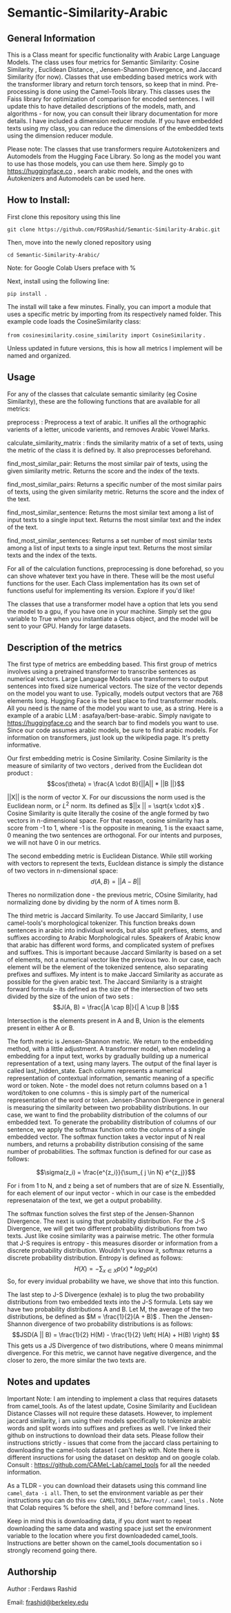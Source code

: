 # Semantic-Similarity-Arabic

## General Information
This is a Class meant for specific functionality with Arabic Large Language Models. The class  uses four metrics for Semantic Similarity: Cosine
Similarity , Euclidean Distance, , Jensen-Shannon Divergence, and Jaccard Similarity (for now). Classes that use embedding based metrics work with the transformer library and return torch tensors, so keep that in mind. 
Pre-processing is done using the Camel-Tools library.
This classes uses the Faiss library for optimization of comparison for encoded sentences. I will update this to have detailed descriptions
of the models, math, and algorithms - for now, you can consult their library documentation for more details. I have included a dimension reducer module. If you have embedded texts using my class,
you can reduce the dimensions of the embedded texts using the dimension reducer module. 



Please note: The classes that use transformers require Autotokenizers and Automodels from the Hugging Face Library. So long as the model you want to use has those models, you can use them here. Simply go to https://huggingface.co , search arabic models, and the ones with Autokenizers and Automodels can be used here. 


## How to Install:
First clone this repository using this line 


`git clone https://github.com/FDSRashid/Semantic-Similarity-Arabic.git`


Then, move into the newly cloned repository using 

`cd Semantic-Similarity-Arabic/`

Note: for Google Colab Users preface with % 

Next, install using  the following line: 

  
  `pip install .`

  
  The install will take a few minutes. Finally, you can import a module that uses a specific metric by importing from its respectively named folder. This example code loads the CosineSimilarity class:    
  
  `from cosinesimilarity.cosine_similarity import CosineSimilarity` .  
  
Unless updated in future versions, this is how all metrics I implement will be named and organized.

## Usage
For any of the classes that calculate semantic similarity (eg Cosine Similarity), these are the following functions that are available for all metrics:



preprocess : Preprocess a text of arabic. It unifies all the orthographic varients of a letter, unicode varients, and removes Arabic Vowel Marks. 



calculate_similarity_matrix : finds the similarity matrix of a set of texts, using the metric of the class it is defined by. It also preprocesses beforehand.



find_most_similar_pair: Returns the most similar pair of texts, using the given similarity metric. Returns the score and the index of the texts.



find_most_similar_pairs: Returns a specific number of the most similar pairs of texts, using the given similarity metric. Returns the score and the index of the text.



find_most_similar_sentence: Returns the most similar text among a list of input texts to a single input text. Returns the most similar text and the index of the text.



find_most_similar_sentences: Returns a set number of most similar texts among a list of input texts to a single input text. Returns the most similar texts and the index of the texts.




For all of the calculation functions, preprocessing is done beforehad, so you can shove whatever text you have in there.
These will be the most useful functions for the user. Each Class implementation has its own set of functions useful for implementing its version. Explore if you'd like!


The classes that use a transformer model have a option that lets you send the model to a gpu, if you have one in your machine. Simply set the gpu variable to True when you instantiate a Class object, and the model will be sent to your GPU. Handy for large datasets.


## Description of the metrics
The first type of metrics are embedding based. This first group of metrics involves using a pretrained transformer to transcribe sentences as numerical vectors. Large Language Models use transformers to output sentences into fixed size numerical vectors. The size of the vector depends on the model you want to use. Typically, models output vectors that are 768 elements long. Hugging Face is the best place to find transformer models. All you need is the name of the model you want to use, as a string. Here is a example of a arabic LLM : asafaya/bert-base-arabic. Simply navigate to https://huggingface.co and the search bar to find models you want to use. Since our code assumes arabic models, be sure to find arabic models. For information on transformers, just look up the wikipedia page. It's pretty informative.


Our first embedding metric is Cosine Similarity. Cosine Similarity is the measure of similarity of two vectors , derived from the Euclidean dot product : $$cos(\theta) = \frac{A \cdot B}{||A|| * ||B ||}$$


||X|| is the norm of vector X. For our discussions the norm used is the Euclidean norm, or $L^2$ norm. Its defined as $||x || = \sqrt{x \cdot x}$ . Cosine Similarity is quite literally the cosine of the angle formed by two vectors in n-dimensional space. For that reason, cosine similarity has a score from -1 to 1, where -1 is the opposite in meaning, 1 is the exaact same, 0 meaning the two sentences are orthogonal. For our intents and purposes, we will not have 0 in our metrics.


The second embedding metric is Euclidean Distance. While still working with vectors to represent the texts, Eucldean distance is simply the distance of two vectors in n-dimensional space: $$d(A, B) = || A -B ||$$


Theres no normilization done - the previous metric, COsine Similarity, had normalizing done by dividing by the norm of A times norm B. 


The third metric is Jaccard Similarity. To use Jaccard Similarity, I use camel-tools's morphological tokenizer. This function breaks down sentences in arabic into individual words, but also split prefixes, stems, and suffixes according to Arabic Morphological rules. 
Speakers of Arabic know that arabic has different word forms, and complicated system of prefixes and suffixes. This is important because Jaccard Similarity is based on a set of elements, not a numerical vector like the previous two. In our case, each element will be the element of the tokenized sentence, also separating prefixes and suffixes. My intent is to make Jaccard Similarity as accurate as possible for the given arabic text. The Jaccard Similarity is a straight forward formula - its defined as the size of the intersection of two sets divided by the size of the union of two sets : $$J(A, B) = \frac{|A \cap  B|}{| A \cup B |}$$ 


Intersection is the elements present in A and B, Union is the elements present in either A or B. 



The forth metric is Jensen-Shannon metric. We return to the embedding method, with a little adjustment. A transformer model, when modeling a embedding for a input text, works by gradually building up a numerical representation of a text, using many layers. The output of the final layer is called last_hidden_state. Each column represents a numerical representation of contextual information, semantic meaning of a specific word or token. Note - the model does not return columns based on a 1 word/token to one columns - this is simply part of the numerical representation of the word or token. Jensen-Shannon Divergence in general is measuring the similarity between two probability distributions. In our case, we want to find the probability distribution of the columns of our embedded text. To generate the probability distribution of columns of our sentence, we apply the softmax function onto the columns of a single embedded vector. The softmax function takes a vector input of N real numbers, and returns a probability distribution consising of the same number of probabilities. The softmax function is defined for our case as follows:

$$\sigma(z_i) = \frac{e^{z_i}}{\sum_{ j \in N} e^{z_j}}$$

For i from 1 to N, and z being a set of numbers that are of size N. Essentially, for each element of our input vector - which in our case is the embedded represenataion of the text, we get a output probability. 



The softmax function solves the first step of the Jensen-Shannon Divergence. The next is using that probability distribution. For the J-S Divergence, we will get two different probability distributions from two texts. Just like cosine similarity was a pairwise metric. The other formula that J-S requires is entropy - this measures disorder or information from a discrete probability distribution. Wouldn't you know it, softmax returns a discrete probability distribution. Entropy is defined as follows: $$H(X) = - \sum_{x \in X} p(x) * log_{2} p(x) $$ So, for every invidual probability we have, we shove that into this function.



The last step to J-S Divergence (exhale) is to plug the two probability distributions from two embedded texts into the J-S formula. Lets say we have two probability distributions A and B. Let M, the average of the two distributions, be defined as $M = \frac{1}{2}(A + B)$ . Then the Jensen-Shannon divergence of two probability distributions is as follows: $$JSD(A || B) = \frac{1}{2} H(M) - \frac{1}{2} \left(  H(A) + H(B)  \right) $$ This gets us a JS Divergence of two distributions, where 0 means minimmal divergence. For this metric, we cannot have negative divergence, and the closer to zero, the more similar the two texts are. 



## Notes and updates

Important Note: I am intending to implement a class that requires datasets from camel_tools. As of the latest update, Cosine Similarity and Euclidean Distance Classes will not require these datasets. However, to implement jaccard similarity, i am using their models specifically to tokenize arabic words and split words into suffixes and prefixes as well. I've linked their github on instructions to download their data sets. Please follow their instructions strictly - issues that come from the jaccard class 
pertaining to downloading the camel-tools dataset I can't help with. Note there is different insructions for using the dataset on desktop and on google colab. Consult : https://github.com/CAMeL-Lab/camel_tools for all the needed information.



As a TLDR  - you can download their datasets using this command line `camel_data -i all`. Then,
to set the environment variable as per their instructions you can do this `env CAMELTOOLS_DATA=/root/.camel_tools` . Note that Colab requires % before the shell, and ! before command lines. 


Keep in mind this is downloading data, if you dont want to repeat downloading the same data and wasting space just set the environment variable to the location where you first downloadeded camel_tools. Instructions are better shown on the camel_tools documentation so i strongly recomend going there.

## Authorship
Author : Ferdaws Rashid


Email: frashid@berkeley.edu
